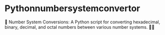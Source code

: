 # Pythonnumbersystemconvertor
🔢 Number System Conversions: A Python script for converting hexadecimal, binary, decimal, and octal numbers between various number systems. 🔄🚀
